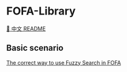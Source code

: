 # FOFA-Library

[:ledger: 中文 README](https://github.com/FofaInfo/FOFA-Library/blob/main/README_zh.md)
<br>
## Basic scenario
[The correct way to use Fuzzy Search in FOFA](https://github.com/FofaInfo/FOFA-Library/blob/main/Basic%20scenario/The%20correct%20way%20to%20use%20Fuzzy%20Search%20in%20FOFA.md)
